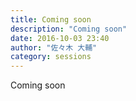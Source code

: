 ```yaml
---
title: Coming soon
description: "Coming soon"
date: 2016-10-03 23:40
author: "佐々木 大輔"
category: sessions
---
```

Coming soon
